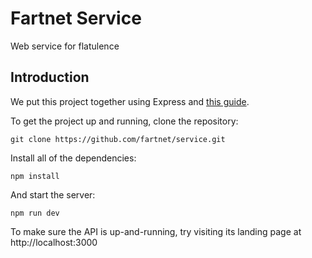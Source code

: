 # Fartnet Service
Web service for flatulence

## Introduction

We put this project together using Express and [this guide](https://www.freecodecamp.org/news/how-to-enable-es6-and-beyond-syntax-with-node-and-express-68d3e11fe1ab/).

To get the project up and running, clone the repository:

`git clone https://github.com/fartnet/service.git`

Install all of the dependencies:

`npm install`

And start the server:

`npm run dev`

To make sure the API is up-and-running, try visiting its landing page at http://localhost:3000
